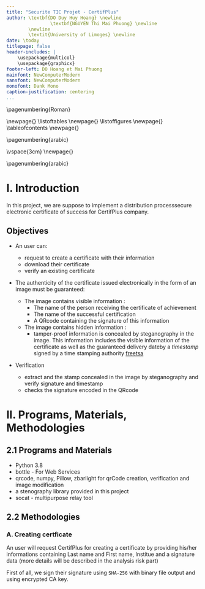 ```yaml
---
title: "Securite TIC Projet - CertifPlus"
author: \textbf{DO Duy Huy Hoang} \newline
				\textbf{NGUYEN Thi Mai Phuong} \newline
        \newline
        \textit{University of Limoges} \newline 
date: \today
titlepage: false
header-includes: |
    \usepackage{multicol}
    \usepackage{graphicx}
footer-left: DO Hoang et Mai Phuong
mainfont: NewComputerModern
sansfont: NewComputerModern
monofont: Dank Mono
caption-justification: centering
...
```

\pagenumbering{Roman} 

\newpage{}
\listoftables
\newpage{}
\listoffigures
\newpage{}
\tableofcontents
\newpage{}

\pagenumbering{arabic} 

\vspace{3cm}
\newpage{}

\pagenumbering{arabic} 

# I. Introduction

In this project, we are suppose to implement a distribution processsecure electronic certificate of success for CertifPlus company.


## Objectives 

- An user can:
	- request to create a certificate with their information
	- download their certificate
	- verify an existing certificate

- The authenticity of the certificate issued electronically in the form of an image must be guaranteed:
	- The image contains visible information :
		- The name of the person receiving the certificate of achievement
		- The name of the successful certification
		- A QRcode containing the signature of this information
	- The image contains hidden information :
		- tamper-proof information is concealed by steganography in the image. This information includes the visible information of the certificate as well as the guaranteed delivery dateby a *timestamp* signed by a time stamping authority [freetsa](www.freetsa.org)

- Verification
	- extract and the stamp concealed in the image by steganography and verify signature and timestamp
	- checks the signature encoded in the QRcode

# II. Programs, Materials, Methodologies 

## 2.1 Programs and Materials

- Python 3.8
- bottle - For Web Services
- qrcode, numpy, Pillow, zbarlight for qrCode creation, verification and image modification
- a stenography library provided in this project
- socat - multipurpose relay tool

## 2.2 Methodologies

### A. Creating certficate

An user will request CertifPlus for creating a certificate by providing his/her informations containing Last name and First name, Institue and a signature data (more details will be described in the analysis risk part)

First of all, we sign their signature using `SHA-256` with binary file output and using encrypted CA key.









